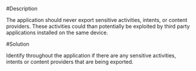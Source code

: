 #Description

The application should never export sensitive activities, intents, or content providers.
These activities could than potentially be exploited by third party applications installed
on the same device.

#Solution

Identify throughout the application if there are any sensitive activities, intents or 
content providers that are being exported. 

